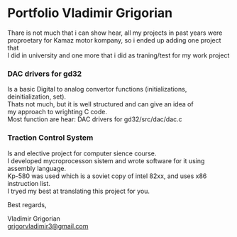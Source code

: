 # Portfolio Vladimir Grigorian

Thare is not much that i can show hear, all my projects in past years were  
proproetary for Kamaz motor kompany, so i ended up adding one project that  
I did in university and one more that i did as traning/test for my work project

### DAC drivers for gd32  
Is a basic Digital to analog convertor functions (initializations, deinitialization, set).  
Thats not much, but it is well structured and can give an idea of  
my approach to wrighting C code.  
Most function are hear: DAC drivers for gd32/src/dac/dac.c

### Traction Control System  
Is and elective project for computer sience course.   
I developed mycroprocesson sistem and wrote software for it using assembly language.  
Kp-580 was used which is a soviet copy of intel 82xx, and uses x86 instruction list.  
I tryed my best at translating this project for you.



Best regards,

Vladimir Grigorian  
grigorvladimir3@gmail.com

